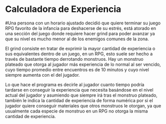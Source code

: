 # Calculadora de Experiencia
#Una persona con un horario ajustado decidió que quiere terminar su juego RPG favorito de la infancia para deshacerse de su estrés, está atorado en una sección del juego donde requiere hacer grind para poder avanzar ya que su nivel es mucho menor al de los enemigos comunes de la zona. 

El grind consiste en tratar de exprimir la mayor cantidad de experiencia o sus equivalentes dentro de un juego, en un RPG, esto suele ser hecho a través de bastante tiempo derrotando monstruos. Hay un monstruo plateado que otorga al jugador más experiencia de lo normal al ser vencido, cuyo tiempo promedio entre encuentros es de 10 minutos y cuyo nivel siempre aumenta con el del jugador. 

Lo que hace el programa es decirle al jugador cuanto tiempo podría tardarse en conseguir la experiencia que necesita basándose en el nivel actual del jugador y asumiendo que siempre irá tras el monstruo plateado, también le indica la cantidad de experiencia de forma numérica por si el jugador quiere conseguir materiales que otros monstruos le otorgan, ya que usualmente cada especie de monstruo en un RPG no otorga la misma cantidad de experiencia.
